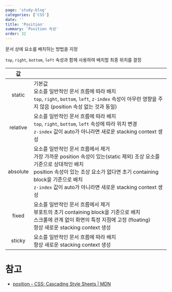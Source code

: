 ```yaml
---
page: 'study-blog'
categories: ['CSS']
date: ''
title: 'Position'
summary: 'Position 속성'
order: 32
---
```


문서 상에 요소를 배치하는 방법을 지정

`top`, `right`, `bottom`, `left` 속성과 함께 사용하여 배치할 최종 위치를 결정

|    값    |                                                              |
| :------: | ------------------------------------------------------------ |
|  static  | 기본값<br />요소를 일반적인 문서 흐름에 따라 배치<br />`top`, `right`, `bottom`, `left`, `z-index` 속성이 아무런 영향을 주지 않음 (position 속성 없는 것과 동일) |
| relative | 요소를 일반적인 문서 흐름에 따라 배치<br />`top`, `right`, `bottom`, `left` 속성에 따라 위치 변경<br />`z-index` 값이 auto가 아니라면 새로운 stacking context 생성 |
| absolute | 요소를 일반적인 문서 흐름에서 제거<br />가장 가까운 position 속성이 있는(static 제외) 조상 요소를 기준으로 상대적인 배치<br />position 속성이 있는 조상 요소가 없다면 초기 containing block을 기준으로 배치<br />`z-index` 값이 auto가 아니라면 새로운 stacking context 생성 |
|  fixed   | 요소를 일반적인 문서 흐름에서 제거<br />뷰포트의 초기 containing block을 기준으로 배치<br />스크롤에 관계 없이 화면의 특정 지점에 고정 (floating)<br />항상 새로운 stacking context 생성 |
|  sticky  | 요소를 일반적인 문서 흐름에 따라 배치<br />항상 새로운 stacking context 생성 |

# 참고

- [position - CSS: Cascading Style Sheets | MDN](https://developer.mozilla.org/en-US/docs/Web/CSS/position)
